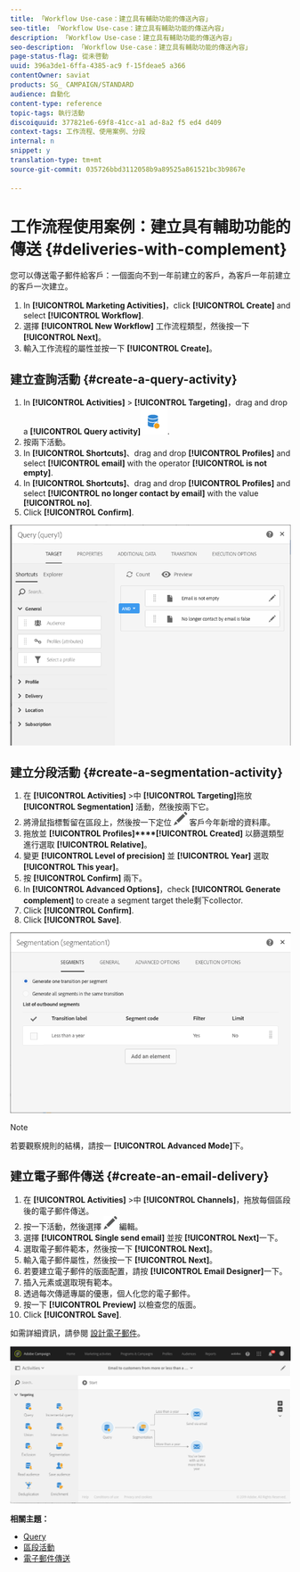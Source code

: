 ```yaml
---
title: 「Workflow Use-case：建立具有輔助功能的傳送內容」
seo-title: 「Workflow Use-case：建立具有輔助功能的傳送內容」
description: 「Workflow Use-case：建立具有輔助功能的傳送內容」
seo-description: 「Workflow Use-case：建立具有輔助功能的傳送內容」
page-status-flag: 從未啓動
uuid: 396a3de1-6ffa-4385-ac9 f-15fdeae5 a366
contentOwner: saviat
products: SG_ CAMPAIGN/STANDARD
audience: 自動化
content-type: reference
topic-tags: 執行活動
discoiquuid: 377821e6-69f8-41cc-a1 ad-8a2 f5 ed4 d409
context-tags: 工作流程、使用案例、分段
internal: n
snippet: y
translation-type: tm+mt
source-git-commit: 035726bbd3112058b9a89525a861521bc3b9867e

---
```



# 工作流程使用案例：建立具有輔助功能的傳送 {#deliveries-with-complement}

您可以傳送電子郵件給客戶：一個面向不到一年前建立的客戶，為客戶一年前建立的客戶一次建立。

1. In **[!UICONTROL Marketing Activities]**，click **[!UICONTROL Create]** and select **[!UICONTROL Workflow]**.
1. 選擇 **[!UICONTROL New Workflow]** 工作流程類型，然後按一下 **[!UICONTROL Next]**。
1. 輸入工作流程的屬性並按一下 **[!UICONTROL Create]**。

## 建立查詢活動 {#create-a-query-activity}

1. In **[!UICONTROL Activities]** &gt; **[!UICONTROL Targeting]**，drag and drop a **[!UICONTROL Query activity]**![](assets/query.png).
1. 按兩下活動。
1. In **[!UICONTROL Shortcuts]**、drag and drop **[!UICONTROL Profiles]** and select **[!UICONTROL email]** with the operator **[!UICONTROL is not empty]**.
1. In **[!UICONTROL Shortcuts]**、drag and drop **[!UICONTROL Profiles]** and select **[!UICONTROL no longer contact by email]** with the value **[!UICONTROL no]**.
1. Click **[!UICONTROL Confirm]**.

![](assets/wf-complement-query.png)

## 建立分段活動 {#create-a-segmentation-activity}

1. 在 **[!UICONTROL Activities]** &gt;中 **[!UICONTROL Targeting]**&#x200B;拖放 **[!UICONTROL Segmentation]** 活動，然後按兩下它。
1. 將滑鼠指標暫留在區段上，然後按一下定位 ![](assets/edit_darkgrey-24px.png) 客戶今年新增的資料庫。
1. 拖放並 **[!UICONTROL Profiles]****[!UICONTROL Created]** 以篩選類型進行選取 **[!UICONTROL Relative]**。
1. 變更 **[!UICONTROL Level of precision]** 並 **[!UICONTROL Year]** 選取 **[!UICONTROL This year]**。
1. 按 **[!UICONTROL Confirm]** 兩下。
1. In **[!UICONTROL Advanced Options]**，check **[!UICONTROL Generate complement]** to create a segment target thele剩下collector.
1. Click **[!UICONTROL Confirm]**.
1. Click **[!UICONTROL Save]**.

![](assets/wf-complement-segmentation.png)

>[!NOTE]
>
>若要觀察規則的結構，請按一 **[!UICONTROL Advanced Mode]**&#x200B;下。

## 建立電子郵件傳送 {#create-an-email-delivery}

1. 在 **[!UICONTROL Activities]** &gt;中 **[!UICONTROL Channels]**，拖放每個區段後的電子郵件傳送。
1. 按一下活動，然後選擇 ![](assets/edit_darkgrey-24px.png) 編輯。
1. 選擇 **[!UICONTROL Single send email]** 並按 **[!UICONTROL Next]**&#x200B;一下。
1. 選取電子郵件範本，然後按一下 **[!UICONTROL Next]**。
1. 輸入電子郵件屬性，然後按一下 **[!UICONTROL Next]**。
1. 若要建立電子郵件的版面配置，請按 **[!UICONTROL Email Designer]**&#x200B;一下。
1. 插入元素或選取現有範本。
1. 透過每次傳遞專屬的優惠，個人化您的電子郵件。
1. 按一下 **[!UICONTROL Preview]** 以檢查您的版面。
1. Click **[!UICONTROL Save]**.

如需詳細資訊，請參閱 [設計電子郵件](../../designing/using/about-email-content-design.md#designing-an-email-content-from-scratch)。

![](assets/wf-deliveries-with-a-complement.png)

**相關主題：**

* [Query](../../automating/using/query.md)
* [區段活動](../../automating/using/segmentation.md)
* [電子郵件傳送](../../automating/using/email-delivery.md)
